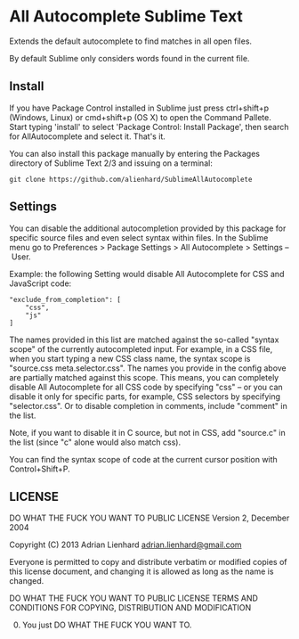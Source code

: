 All Autocomplete Sublime Text
===========================================================

Extends the default autocomplete to find matches in all open files.

By default Sublime only considers words found in the current file.


Install
-------

If you have Package Control installed in Sublime just press ctrl+shift+p (Windows, Linux) or cmd+shift+p (OS X) to open the Command Pallete.
Start typing 'install' to select 'Package Control: Install Package', then search for AllAutocomplete and select it. That's it.

You can also install this package manually by entering the Packages directory of Sublime Text 2/3 and issuing on a terminal:

    git clone https://github.com/alienhard/SublimeAllAutocomplete


Settings
--------

You can disable the additional autocompletion provided by this package for specific source files and even select syntax within files. In the Sublime menu go to Preferences > Package Settings > All Autocomplete > Settings – User.

Example: the following Setting would disable All Autocomplete for CSS and JavaScript code:

```
"exclude_from_completion": [
	"css",
	"js"
]
```

The names provided in this list are matched against the so-called "syntax scope" of the currently autocompleted input. For example, in a CSS file, when you start typing a new CSS class name, the syntax scope is "source.css meta.selector.css". The names you provide in the config above are partially matched against this scope. This means, you can completely disable All Autocomplete for all CSS code by specifying "css" – or you can disable it only for specific parts, for example, CSS selectors by specifying "selector.css". Or to disable completion in comments, include "comment" in the list.

Note, if you want to disable it in C source, but not in CSS, add "source.c" in the list (since "c" alone would also match css).

You can find the syntax scope of code at the current cursor position with Control+Shift+P.


LICENSE
-------

DO WHAT THE FUCK YOU WANT TO PUBLIC LICENSE
Version 2, December 2004

Copyright (C) 2013 Adrian Lienhard <adrian.lienhard@gmail.com>

Everyone is permitted to copy and distribute verbatim or modified
copies of this license document, and changing it is allowed as long
as the name is changed.

DO WHAT THE FUCK YOU WANT TO PUBLIC LICENSE
TERMS AND CONDITIONS FOR COPYING, DISTRIBUTION AND MODIFICATION

0. You just DO WHAT THE FUCK YOU WANT TO.
